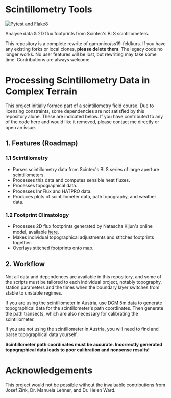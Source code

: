 # Scintillometry Tools

[![Pytest and Flake8](https://github.com/gampnico/scintillometry-tools/actions/workflows/python-app.yml/badge.svg?branch=main)](https://github.com/gampnico/scintillometry-tools/actions/workflows/python-app.yml)

Analyse data & 2D flux footprints from Scintec's BLS scintillometers.

This repository is a complete rewrite of gampnico/ss19-feldkurs. If you have any existing forks or local clones, **please delete them**. The legacy code no longer works. No user features will be lost, but rewriting may take some time. Contributions are always welcome.

# Processing Scintillometry Data in Complex Terrain

This project initially formed part of a scintillometry field course. Due to licensing constraints, some dependencies are not satisfied by this repository alone. These are indicated below. If you have contributed to any of the code here and would like it removed, please contact me directly or open an issue.

## 1. Features (Roadmap)

### 1.1 Scintillometry

- Parses scintillometry data from Scintec's BLS series of large aperture scintillometers.
- Processes this data and computes sensible heat fluxes.
- Processes topographical data.
- Processes InnFlux and HATPRO data.
- Produces plots of scintillometer data, path topography, and weather data.

### 1.2 Footprint Climatology 

- Processes 2D flux footprints generated by Natascha Kljun's online model, available [here](http://footprint.kljun.net/).
- Makes individual topographical adjustments and stitches footprints together.
- Overlays stitched footprints onto map.

## 2. Workflow

Not all data and dependences are available in this repository, and some of the scripts must be tailored to each individual project, notably topography, station parameters and the times when the boundary layer switches from stable to unstable regimes.

If you are using the scintillometer in Austria, use [DGM 5m data](https://www.data.gv.at/katalog/dataset/digitales-gelandemodell-des-landes-salzburg-5m) to generate topographical data for the scintillometer's path coordinates. Then generate the path transects, which are also necessary for calibrating the scintillometer.

If you are not using the scintillometer in Austria, you will need to find and parse topographical data yourself.

**Scintillometer path coordinates must be accurate. Incorrectly generated topographical data leads to poor calibration and nonsense results!**

# Acknowledgements

This project would not be possible without the invaluable contributions from Josef Zink, Dr. Manuela Lehner, and Dr. Helen Ward.

